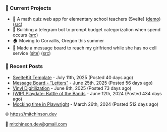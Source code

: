### 📌 Current Projects
- 📝 A math quiz web app for elementary school teachers (Svelte) ([demo](https://quiz-staging.mitchinson.dev/)) ([src](https://github.com/bmitchinson/budget-entry))
- 💸 Building a telegram bot to prompt budget categorization when spend occurs ([src](https://github.com/bmitchinson/sms-accountant))
- 🏠 Moving to Corvallis, Oregon this summer
- 💌 Made a message board to reach my girlfriend while she has no cell service ([site](https://letters.mitchinson.dev/)) ([src](https://github.com/bmitchinson/letters))

### 📝 Recent Posts

- [SvelteKit Template](https://blog.mitchinson.dev/sveltekit-template) - July 11th, 2025 (Posted 40 days ago)
- [Message Board - “Letters”](https://blog.mitchinson.dev/letters) - June 25th, 2025 (Posted 56 days ago)
- [Vinyl Digitilization](https://blog.mitchinson.dev/vinyl) - June 8th, 2025 (Posted 73 days ago)
- [(WIP) Playdate: Battle of the Bands](https://blog.mitchinson.dev/playdate-dev-one) - June 12th, 2024 (Posted 434 days ago)
- [Mocking time in Playwright](https://blog.mitchinson.dev/playwright-mock-time) - March 26th, 2024 (Posted 512 days ago)

🌐 https://mitchinson.dev

💌 mitchinson.dev@gmail.com